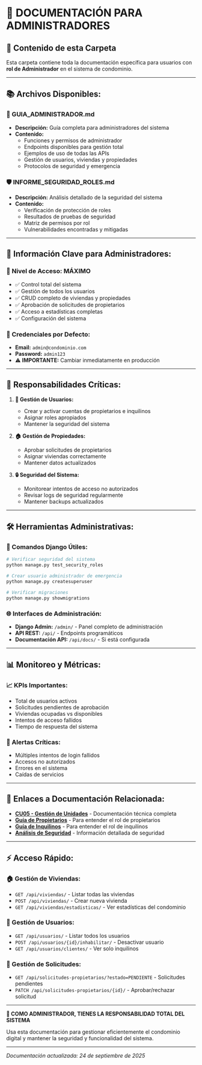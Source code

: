 # 👑 DOCUMENTACIÓN PARA ADMINISTRADORES

## 📁 **Contenido de esta Carpeta**

Esta carpeta contiene toda la documentación específica para usuarios con **rol de Administrador** en el sistema de condominio.

---

## 📚 **Archivos Disponibles:**

### **🏢 GUIA_ADMINISTRADOR.md**
- **Descripción:** Guía completa para administradores del sistema
- **Contenido:** 
  - Funciones y permisos de administrador
  - Endpoints disponibles para gestión total
  - Ejemplos de uso de todas las APIs
  - Gestión de usuarios, viviendas y propiedades
  - Protocolos de seguridad y emergencia

### **🛡️ INFORME_SEGURIDAD_ROLES.md**
- **Descripción:** Análisis detallado de la seguridad del sistema
- **Contenido:**
  - Verificación de protección de roles
  - Resultados de pruebas de seguridad
  - Matriz de permisos por rol
  - Vulnerabilidades encontradas y mitigadas

---

## 🎯 **Información Clave para Administradores:**

### **🔐 Nivel de Acceso: MÁXIMO**
- ✅ Control total del sistema
- ✅ Gestión de todos los usuarios
- ✅ CRUD completo de viviendas y propiedades
- ✅ Aprobación de solicitudes de propietarios
- ✅ Acceso a estadísticas completas
- ✅ Configuración del sistema

### **👤 Credenciales por Defecto:**
- **Email:** `admin@condominio.com`
- **Password:** `admin123`
- ⚠️ **IMPORTANTE:** Cambiar inmediatamente en producción

---

## 🚨 **Responsabilidades Críticas:**

1. **👥 Gestión de Usuarios:**
   - Crear y activar cuentas de propietarios e inquilinos
   - Asignar roles apropiados
   - Mantener la seguridad del sistema

2. **🏠 Gestión de Propiedades:**
   - Aprobar solicitudes de propietarios
   - Asignar viviendas correctamente
   - Mantener datos actualizados

3. **🔒 Seguridad del Sistema:**
   - Monitorear intentos de acceso no autorizados
   - Revisar logs de seguridad regularmente
   - Mantener backups actualizados

---

## 🛠️ **Herramientas Administrativas:**

### **🔧 Comandos Django Útiles:**
```bash
# Verificar seguridad del sistema
python manage.py test_security_roles

# Crear usuario administrador de emergencia
python manage.py createsuperuser

# Verificar migraciones
python manage.py showmigrations
```

### **🌐 Interfaces de Administración:**
- **Django Admin:** `/admin/` - Panel completo de administración
- **API REST:** `/api/` - Endpoints programáticos
- **Documentación API:** `/api/docs/` - Si está configurada

---

## 📊 **Monitoreo y Métricas:**

### **📈 KPIs Importantes:**
- Total de usuarios activos
- Solicitudes pendientes de aprobación
- Viviendas ocupadas vs disponibles
- Intentos de acceso fallidos
- Tiempo de respuesta del sistema

### **🚨 Alertas Críticas:**
- Múltiples intentos de login fallidos
- Accesos no autorizados
- Errores en el sistema
- Caídas de servicios

---

## 🔗 **Enlaces a Documentación Relacionada:**

- **[CU05 - Gestión de Unidades](../CU05_Gestionar_Unidades_Habitacionales/)** - Documentación técnica completa
- **[Guía de Propietarios](../Propietarios/)** - Para entender el rol de propietarios
- **[Guía de Inquilinos](../Inquilinos/)** - Para entender el rol de inquilinos
- **[Análisis de Seguridad](../Seguridad/)** - Información detallada de seguridad

---

## ⚡ **Acceso Rápido:**

### **🏠 Gestión de Viviendas:**
- `GET /api/viviendas/` - Listar todas las viviendas
- `POST /api/viviendas/` - Crear nueva vivienda
- `GET /api/viviendas/estadisticas/` - Ver estadísticas del condominio

### **👥 Gestión de Usuarios:**
- `GET /api/usuarios/` - Listar todos los usuarios
- `POST /api/usuarios/{id}/inhabilitar/` - Desactivar usuario
- `GET /api/usuarios/clientes/` - Ver solo inquilinos

### **📝 Gestión de Solicitudes:**
- `GET /api/solicitudes-propietarios/?estado=PENDIENTE` - Solicitudes pendientes
- `PATCH /api/solicitudes-propietarios/{id}/` - Aprobar/rechazar solicitud

---

**🎯 COMO ADMINISTRADOR, TIENES LA RESPONSABILIDAD TOTAL DEL SISTEMA**

Usa esta documentación para gestionar eficientemente el condominio digital y mantener la seguridad y funcionalidad del sistema.

---

*Documentación actualizada: 24 de septiembre de 2025*